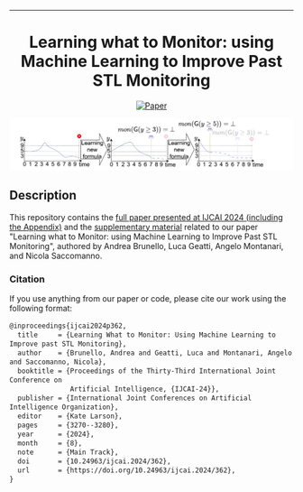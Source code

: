 ---

<div align="center">  
  
# Learning what to Monitor: using Machine Learning to Improve Past STL Monitoring     
[![Paper](https://img.shields.io/badge/paper-IJCAI%202024-orange)](https://www.ijcai.org/proceedings/2024/362)
 
</div>

<p align="center">
<img src="https://github.com/dslab-uniud/ppSTL-IJCAI2024/blob/main/graphical_abstract.png" alt="Graphical abstract" />
</p>


## Description   
This repository contains the [full paper presented at IJCAI 2024 (including the Appendix)](https://github.com/dslab-uniud/ppSTL-IJCAI2024/blob/main/IJCAI_2024_framework_canonical.pdf) and the [supplementary material](https://github.com/dslab-uniud/ppSTL-IJCAI2024/tree/main/supplementary_material) related to our paper "Learning what to Monitor: using Machine Learning to Improve Past STL Monitoring", authored by Andrea Brunello, Luca Geatti, Angelo Montanari, and Nicola Saccomanno.

### Citation
If you use anything from our paper or code, please cite our work using the following format:
```
@inproceedings{ijcai2024p362,
  title     = {Learning What to Monitor: Using Machine Learning to Improve past STL Monitoring},
  author    = {Brunello, Andrea and Geatti, Luca and Montanari, Angelo and Saccomanno, Nicola},
  booktitle = {Proceedings of the Thirty-Third International Joint Conference on
               Artificial Intelligence, {IJCAI-24}},
  publisher = {International Joint Conferences on Artificial Intelligence Organization},
  editor    = {Kate Larson},
  pages     = {3270--3280},
  year      = {2024},
  month     = {8},
  note      = {Main Track},
  doi       = {10.24963/ijcai.2024/362},
  url       = {https://doi.org/10.24963/ijcai.2024/362},
}
```